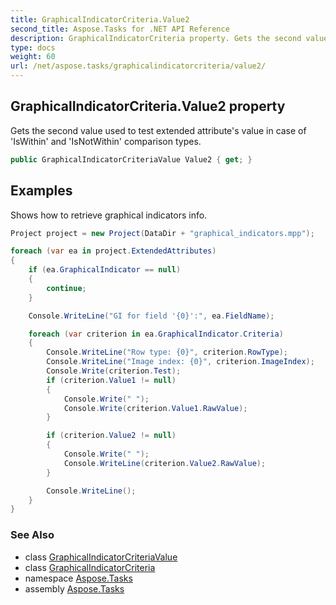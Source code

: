 ```yaml
---
title: GraphicalIndicatorCriteria.Value2
second_title: Aspose.Tasks for .NET API Reference
description: GraphicalIndicatorCriteria property. Gets the second value used to test extended attributes value in case of IsWithin and IsNotWithin comparison types
type: docs
weight: 60
url: /net/aspose.tasks/graphicalindicatorcriteria/value2/
---
```

## GraphicalIndicatorCriteria.Value2 property

Gets the second value used to test extended attribute's value in case of 'IsWithin' and 'IsNotWithin' comparison types.

```csharp
public GraphicalIndicatorCriteriaValue Value2 { get; }
```

## Examples

Shows how to retrieve graphical indicators info.

```csharp
Project project = new Project(DataDir + "graphical_indicators.mpp");

foreach (var ea in project.ExtendedAttributes)
{
    if (ea.GraphicalIndicator == null)
    {
        continue;
    }

    Console.WriteLine("GI for field '{0}':", ea.FieldName);

    foreach (var criterion in ea.GraphicalIndicator.Criteria)
    {
        Console.WriteLine("Row type: {0}", criterion.RowType);
        Console.WriteLine("Image index: {0}", criterion.ImageIndex);
        Console.Write(criterion.Test);
        if (criterion.Value1 != null)
        {
            Console.Write(" ");
            Console.Write(criterion.Value1.RawValue);
        }

        if (criterion.Value2 != null)
        {
            Console.Write(" ");
            Console.WriteLine(criterion.Value2.RawValue);
        }

        Console.WriteLine();
    }
}
```

### See Also

* class [GraphicalIndicatorCriteriaValue](../../graphicalindicatorcriteriavalue/)
* class [GraphicalIndicatorCriteria](../)
* namespace [Aspose.Tasks](../../graphicalindicatorcriteria/)
* assembly [Aspose.Tasks](../../../)


